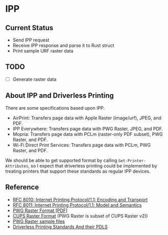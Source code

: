 # IPP

## Current Status

- Send IPP request
- Receive IPP response and parse it to Rust struct
- Print sample URF raster data

## TODO

- [ ] Generate raster data

## About IPP and Driverless Printing

There are some specifications based upon IPP.

- AirPrint: Transfers page data with Apple Raster (image/urf), JPEG, and PDF.
- IPP Everywhere: Transfers page data with PWG Raster, JPEG, and PDF.
- Mopria: Transfers page data with PCLm (raster-only PDF subset), PWG Raster, and PDF.
- Wi-Fi Direct Print Services: Transfers page data with PCLm, PWG Raster, and PDF.

We should be able to get supported format by calling `Get-Printer-Attributes`,
so I expect that driverless printing could be implemented by treating printers
that support these standards as regular IPP devices.

## Reference

- [RFC 8010: Internet Printing Protocol/1.1: Encoding and Transport](https://www.rfc-editor.org/rfc/rfc8010.html)
- [RFC 8011: Internet Printing Protocol/1.1: Model and Semantics](https://www.rfc-editor.org/rfc/inline-errata/rfc8011.html)
- [PWG Raster Format \[PDF\]](https://ftp.pwg.org/pub/pwg/candidates/cs-ippraster10-20120420-5102.4.pdf)
- [CUPS Raster Format](https://www.cups.org/doc/spec-raster.html) (PWG Raster is subset of CUPS Raster v2))
- [PWG Raster sample files](https://ftp.pwg.org/pub/pwg/ipp/examples/)
- [Driverless Printing Standards And their PDLS](https://openprinting.github.io/driverless/01-standards-and-their-pdls/)
